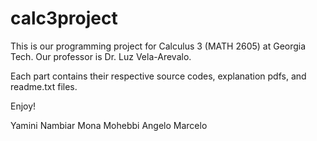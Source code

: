 # calc3project

This is our programming project for Calculus 3 (MATH 2605) at Georgia Tech. Our professor is Dr. Luz Vela-Arevalo.

Each part contains their respective source codes, explanation pdfs, and readme.txt files.

Enjoy!

Yamini Nambiar
Mona Mohebbi
Angelo Marcelo

